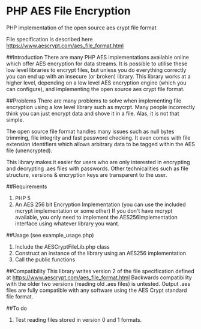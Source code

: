 PHP AES File Encryption
=============

PHP implementation of the open source aes crypt file format

File specification is described here
https://www.aescrypt.com/aes_file_format.html

##Introduction
There are many PHP AES implementations available online which offer AES encryption for data streams.  It is possible to utilise these low level libraries to encrypt files, but unless you do everything correctly you can end up with an insecure (or broken) library.  This library works at a higher level, depending on a low level AES encryption engine (which you can configure), and implementing the open source aes crypt file format.

##Problems
There are many problems to solve when implementing file encryption using a low level library such as mycrpt.  Many people incorrectly think you can just encrypt data and shove it in a file.  Alas, it is not that simple.

The open source file format handles many issues such as null bytes trimming, file integrity and fast password checking.  It even comes with file extension identifiers which allows arbitrary data to be tagged within the AES file (unencrypted).

This library makes it easier for users who are only interested in encrypting and decrypting .aes files with passwords.  Other technicalities such as file structure, versions & encryption keys are transparent to the user.

##Requirements
1. PHP 5
2. An AES 256 bit Encryption Implementation (you can use the included mcrypt implementation or some other)
If you don't have mcrypt available, you only need to implement the AES256Implementation interface using whatever library you want.

##Usage (see example_usage.php)
1. Include the AESCryptFileLib.php class
2. Construct an instance of the library using an AES256 implementation
3. Call the public functions

##Compatibility
This library writes version 2 of the file specification defined at https://www.aescrypt.com/aes_file_format.html
Backwards compatibility with the older two versions (reading old .aes files) is untested.
Output .aes files are fully compatible with any software using the AES Crypt standard file format.

##To do
1. Test reading files stored in version 0 and 1 formats.